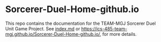 # Sorcerer-Duel-Home-github.io

This repo contains the documentation for the TEAM-MGJ Sorcerer Duel Unit Game Project. See [index.md](https://github.com/rainbowgeeks/rainbowgeeks.github.io/blob/main/index.md) or https://ics-485-team-mgj.github.io/Sorcerer-Duel-Home-github.io/, for more details.

